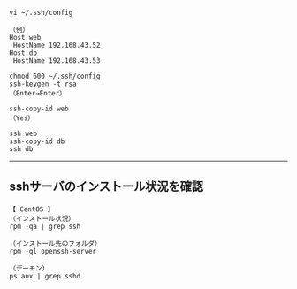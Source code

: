 
```
vi ~/.ssh/config

（例）
Host web
 HostName 192.168.43.52
Host db
 HostName 192.168.43.53
```
```
chmod 600 ~/.ssh/config
ssh-keygen -t rsa
（Enter→Enter）

ssh-copy-id web
（Yes）

ssh web
ssh-copy-id db
ssh db
```

_________________________________________________

## sshサーバのインストール状況を確認
```
【 CentOS 】
（インストール状況）
rpm -qa | grep ssh

（インストール先のフォルダ）
rpm -ql openssh-server

（デーモン）
ps aux | grep sshd


```